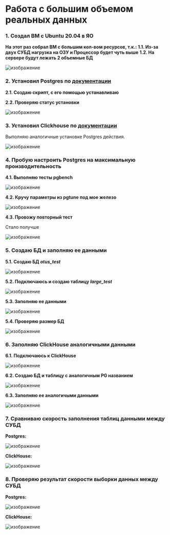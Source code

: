 # Работа с большим объемом реальных данных

### 1. Создал ВМ с Ubuntu 20.04 в ЯО

**На этот раз собрал ВМ с большим кол-вом ресурсов, т.к.:**
**1.1. Из-за двух СУБД нагрузка на ОЗУ и Процессор будет чуть выше**
**1.2. На сервере будут лежать 2 объемные БД**

![изображение](https://github.com/rus-99-pk/otus_edu/assets/93255418/70d9c833-9e22-4757-a688-c512df5a4ff0)

### 2. Установил Postgres по [документации](https://www.postgresql.org/download/linux/ubuntu/)

**2.1. Создаю скрипт, с его помощью устанавливаю**

**2.2. Проверяю статус установки**

![изображение](https://github.com/rus-99-pk/otus_edu/assets/93255418/19fc1585-b0be-4ffa-9479-20400bc0664c)

### 3. Установил Clickhouse по [документации](https://clickhouse.com/docs/en/install)

Выполняю аналогичные установке Postgres действия.

![изображение](https://github.com/rus-99-pk/otus_edu/assets/93255418/076966ca-6e26-410c-8ef3-a9a2314439d1)

### 4. Пробую настроить Postgres на максимальную производительность

**4.1. Выполняю тесты pgbench**

![изображение](https://github.com/rus-99-pk/otus_edu/assets/93255418/eb70f9d4-c29e-48ca-93ea-63b55853d0d2)

**4.2. Кручу параметры из pgtune под мое железо**

![изображение](https://github.com/rus-99-pk/otus_edu/assets/93255418/af623728-d6f8-4aff-91dc-2329c19604a7)

**4.3. Провожу повторный тест**

Стало получше

![изображение](https://github.com/rus-99-pk/otus_edu/assets/93255418/720cf204-3bcb-47ae-ba86-013605aeed08)

### 5. Создаю БД и заполняю ее данными

**5.1. Создаю БД *otus_test***

![изображение](https://github.com/rus-99-pk/otus_edu/assets/93255418/8229f413-9b16-4908-a228-5afdf9bdc00f)

**5.2. Подключаюсь и создаю таблицу *large_test***

![изображение](https://github.com/rus-99-pk/otus_edu/assets/93255418/1eaa47e0-e2ab-4889-ae40-e51dbd8c656c)

**5.3. Заполняю ее данными**

![изображение](https://github.com/rus-99-pk/otus_edu/assets/93255418/6d5fe38b-b23e-431c-9035-0d0360d36429)

**5.4. Проверяю размер БД**

![изображение](https://github.com/rus-99-pk/otus_edu/assets/93255418/9ec19f39-aac0-4855-852c-94424c1e4dac)

### 6. Заполняю ClickHouse аналогичными данными

**6.1. Подключаюсь к ClickHouse**

![изображение](https://github.com/rus-99-pk/otus_edu/assets/93255418/a11ea9b8-e12a-49fe-8c92-576cadeff691)

**6.2. Создаю БД и таблицу с аналогичным PG названием**

![изображение](https://github.com/rus-99-pk/otus_edu/assets/93255418/190c61f3-1b4c-4d82-b73e-eb9a92674c39)

**6.3. Заполняю ее аналогичыми данными**

![изображение](https://github.com/rus-99-pk/otus_edu/assets/93255418/3e129a0a-da9a-4ef7-ab8a-3608205e359b)

### 7.  Сравниваю скорость заполнения таблиц данными между СУБД

**Postgres:**

![изображение](https://github.com/rus-99-pk/otus_edu/assets/93255418/523540fb-d73a-4b88-aa46-1ef7dfba3eeb)

**ClickHouse:**

![изображение](https://github.com/rus-99-pk/otus_edu/assets/93255418/60bedf14-93a6-42d6-9c81-33753b97bf2c)

### 8. Проверяю результат скорости выборки данных между СУБД

**Postgres:**

![изображение](https://github.com/rus-99-pk/otus_edu/assets/93255418/2668970e-1ea2-4dac-a01e-0e9637d22957)

**ClickHouse:**

![изображение](https://github.com/rus-99-pk/otus_edu/assets/93255418/ac2500a0-7adc-409b-b9d7-b777f989bd36)
